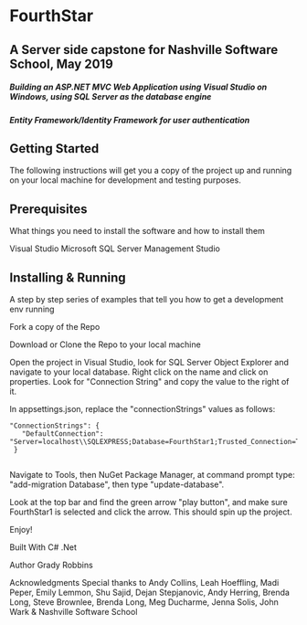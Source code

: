 # FourthStar

## A Server side capstone for Nashville Software School, May 2019

##### Building an ASP.NET MVC Web Application using Visual Studio on Windows, using SQL Server as the database engine

##### Entity Framework/Identity Framework for user authentication

## Getting Started
The following instructions will get you a copy of the project up and running on your local machine for development and testing purposes.

## Prerequisites
What things you need to install the software and how to install them

Visual Studio
Microsoft SQL Server Management Studio

## Installing & Running
A step by step series of examples that tell you how to get a development env running

Fork a copy of the Repo

Download or Clone the Repo to your local machine

Open the project in Visual Studio, look for SQL Server Object Explorer and navigate to your local database. Right click on the name and click on properties. Look for "Connection String" and copy the value to the right of it.

In appsettings.json,  replace the "connectionStrings" values as follows: 

```
"ConnectionStrings": {
   "DefaultConnection": "Server=localhost\\SQLEXPRESS;Database=FourthStar1;Trusted_Connection=True;MultipleActiveResultSets=true"
 }
 
```

Navigate to Tools, then NuGet Package Manager, at command prompt type: "add-migration Database", then type "update-database".

Look at the top bar and find the green arrow "play button", and make sure FourthStar1 is selected and click the arrow.  This should spin up the project.

Enjoy!

Built With
C#
.Net

Author
Grady Robbins

Acknowledgments
Special thanks to Andy Collins, Leah Hoeffling, Madi Peper, Emily Lemmon, Shu Sajid, Dejan Stepjanovic, Andy Herring, Brenda Long, Steve Brownlee, Brenda Long, Meg Ducharme, Jenna Solis, John Wark & Nashville Software School
